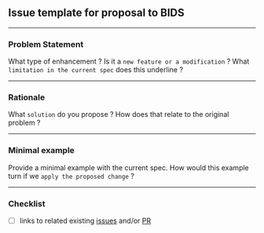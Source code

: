 ## Issue template for proposal to BIDS
--------------
### Problem Statement
What type of enhancement ? Is it a `new feature or a modification` ?
What `limitation in the current spec` does this underline ?

--------------
### Rationale
What `solution` do you propose ? How does that relate to the original problem ?

--------------
### Minimal example
Provide a minimal example with the current spec.
How would this example turn if we `apply the proposed change` ?

-------------
### Checklist 
- [ ] links to related existing [issues](https://github.com/bids-standard/BEP028_BIDSprov/issues) and/or [PR](https://github.com/bids-standard/BEP028_BIDSprov/pulls)

